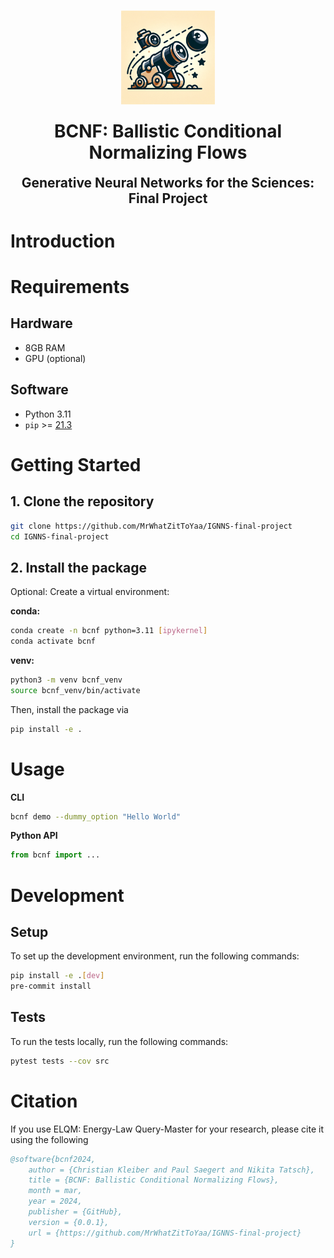 <h1 align="center">
    <img style="width: 150px" src="./images/bcnf-icon.webp" alt="Icon">
</h1>


<h1 align="center" style="margin-top: 0px;">BCNF: Ballistic Conditional Normalizing Flows</h1>
<h2 align="center" style="margin-top: 0px;">Generative Neural Networks for the Sciences: Final Project</h2>

<!-- <div align="center">

[![pytest](https://github.com/psaegert/elqm-INLPT-WS2023/actions/workflows/pytest.yml/badge.svg)](https://github.com/psaegert/elqm-INLPT-WS2023/actions/workflows/pytest.yml)
[![quality checks](https://github.com/psaegert/elqm-INLPT-WS2023/actions/workflows/pre-commit.yml/badge.svg)](https://github.com/psaegert/elqm-INLPT-WS2023/actions/workflows/pre-commit.yml)

</div> -->


# Introduction

# Requirements

## Hardware
- 8GB RAM
- GPU (optional)

## Software
- Python 3.11
- `pip` >= [21.3](https://pip.pypa.io/en/stable/news/#v21-3)

# Getting Started
## 1. Clone the repository

```sh
git clone https://github.com/MrWhatZitToYaa/IGNNS-final-project
cd IGNNS-final-project
```

## 2. Install the package

Optional: Create a virtual environment:

**conda:**

```sh
conda create -n bcnf python=3.11 [ipykernel]
conda activate bcnf
```

**venv:**

```bash
python3 -m venv bcnf_venv
source bcnf_venv/bin/activate
```

Then, install the package via

```sh
pip install -e .
```

# Usage

**CLI**

```sh
bcnf demo --dummy_option "Hello World"
```

**Python API**
```python
from bcnf import ...
```


# Development

## Setup
To set up the development environment, run the following commands:

```sh
pip install -e .[dev]
pre-commit install
```

## Tests

To run the tests locally, run the following commands:

```sh
pytest tests --cov src
```

# Citation
If you use ELQM: Energy-Law Query-Master for your research, please cite it using the following

```bibtex
@software{bcnf2024,
    author = {Christian Kleiber and Paul Saegert and Nikita Tatsch},
    title = {BCNF: Ballistic Conditional Normalizing Flows},
    month = mar,
    year = 2024,
    publisher = {GitHub},
    version = {0.0.1},
    url = {https://github.com/MrWhatZitToYaa/IGNNS-final-project}
}
```